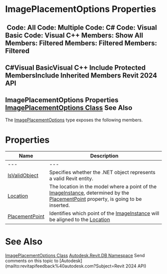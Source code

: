# ImagePlacementOptions Properties

﻿
 Code: All Code: Multiple Code: C# Code: Visual Basic Code: Visual C++  Members: Show All Members: Filtered Members: Filtered Members: Filtered   
---  
C#Visual BasicVisual C++
Include Protected MembersInclude Inherited Members
Revit 2024 API  
---  
ImagePlacementOptions Properties  
[ImagePlacementOptions Class](20d793a0-4309-dac8-1e43-61d275237887.md "ImagePlacementOptions Class") See Also  
---  
The [ImagePlacementOptions](20d793a0-4309-dac8-1e43-61d275237887.md "ImagePlacementOptions Class") type exposes the following members.
# Properties
| Name | Description |
| --- | --- |
| --- | --- | --- |
| [IsValidObject](9bc53a15-2435-9e45-4bf7-aeaa096dceec.md "IsValidObject Property") | Specifies whether the .NET object represents a valid Revit entity. |
| [Location](9e5ffb2b-a732-b118-e551-3966dad02d20.md "Location Property") | The location in the model where a point of the [ImageInstance](ff77d6c8-a94a-067a-cd95-4f2cd3ec8dcc.md "ImageInstance Class"), determined by the [PlacementPoint](abc60f96-41eb-64af-6e6e-0dd45cd90442.md "PlacementPoint Property") property, is going to be inserted. |
| [PlacementPoint](abc60f96-41eb-64af-6e6e-0dd45cd90442.md "PlacementPoint Property") | Identifies which point of the [ImageInstance](ff77d6c8-a94a-067a-cd95-4f2cd3ec8dcc.md "ImageInstance Class") will be aligned to the [Location](9e5ffb2b-a732-b118-e551-3966dad02d20.md "Location Property") |

# See Also
[ImagePlacementOptions Class](20d793a0-4309-dac8-1e43-61d275237887.md "ImagePlacementOptions Class")
[Autodesk.Revit.DB Namespace](87546ba7-461b-c646-cbb1-2cb8f5bff8b2.md "Autodesk.Revit.DB Namespace")
Send comments on this topic to [Autodesk](mailto:revitapifeedback%40autodesk.com?Subject=Revit 2024 API)
